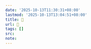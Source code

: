 ```yaml
---
date: '2025-10-13T11:30:31+08:00'
lastmod: '2025-10-13T13:04:51+08:00'
title: 󰦊
url: 󰦊
tags: []
src:
note:
---
```

